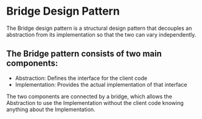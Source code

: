 # Bridge Design Pattern

The Bridge design pattern is a structural design pattern that decouples an abstraction from its implementation so that the two can vary independently. 

## The Bridge pattern consists of two main components: 
- Abstraction: Defines the interface for the client code
- Implementation: Provides the actual implementation of that interface

The two components are connected by a bridge, which allows the Abstraction to use the Implementation without the client code knowing anything about the Implementation.

